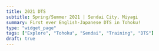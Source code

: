 ```yaml
---
title: 2021 DTS
subtitle: Spring/Summer 2021 | Sendai City, Miyagi
summary: First ever English-Japanese DTS in Tohoku!
type: "widget_page"
tags: ["Explore", "Tohoku", "Sendai", "Training", "DTS"]
draft: true
---
```

